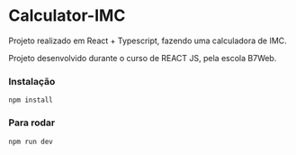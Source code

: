# Calculator-IMC

Projeto realizado em React + Typescript, fazendo uma calculadora de IMC.

Projeto desenvolvido durante o curso de REACT JS, pela escola B7Web.

### Instalação
`npm install`

### Para rodar
`npm run dev`
